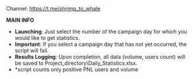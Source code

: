 Channel: https://t.me/shrimp_to_whale

**MAIN INFO**
- **Launching**: Just select the number of the campaign day for which you would like to get statistics.
- **Important**: If you select a campaign day that has not yet occurred, the script will fail.
- **Results Logging**: Upon completion, all data (volume, users count) will be saved to Project_directory\Daily_Statistics.xlsx.
- *script counts only positive PNL users and volume
